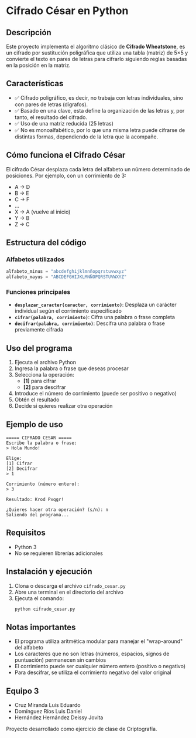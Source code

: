 # Cifrado César en Python

## Descripción

Este proyecto implementa el algoritmo clásico de **Cifrado Wheatstone**, es un cifrado por sustitución poligráfica que utiliza una tabla (matriz) de 5×5 y convierte el texto en pares de letras para cifrarlo siguiendo reglas basadas en la posición en la matriz.

## Características

- ✅ Cifrado poligráfico, es decir, no trabaja con letras individuales, sino con pares de letras (dígrafos).
- ✅ Basado en una clave, esta define la organización de las letras y, por tanto, el resultado del cifrado.
- ✅ Uso de una matriz reducida (25 letras)
- ✅ No es monoalfabético, por lo que una misma letra puede cifrarse de distintas formas, dependiendo de la letra que la acompañe.


## Cómo funciona el Cifrado César

El cifrado César desplaza cada letra del alfabeto un número determinado de posiciones. Por ejemplo, con un corrimiento de 3:

- A → D
- B → E  
- C → F
- ...
- X → A (vuelve al inicio)
- Y → B
- Z → C

## Estructura del código

### Alfabetos utilizados
```python
alfabeto_minus = "abcdefghijklmnñopqrstuvwxyz"
alfabeto_mayus = "ABCDEFGHIJKLMNÑOPQRSTUVWXYZ"
```

### Funciones principales

- **`desplazar_caracter(caracter, corrimiento)`**: Desplaza un carácter individual según el corrimiento especificado
- **`cifrar(palabra, corrimiento)`**: Cifra una palabra o frase completa
- **`decifrar(palabra, corrimiento)`**: Descifra una palabra o frase previamente cifrada

## Uso del programa

1. Ejecuta el archivo Python
2. Ingresa la palabra o frase que deseas procesar
3. Selecciona la operación:
   - **[1]** para cifrar
   - **[2]** para descifrar
4. Introduce el número de corrimiento (puede ser positivo o negativo)
5. Obtén el resultado
6. Decide si quieres realizar otra operación

## Ejemplo de uso

```
===== CIFRADO CESAR =====
Escribe la palabra o frase:
> Hola Mundo!

Elige:
[1] Cifrar
[2] Decifrar
> 1

Corrimiento (número entero):
> 3

Resultado: Krod Pxqgr!

¿Quieres hacer otra operación? (s/n): n
Saliendo del programa...
```

## Requisitos

- Python 3
- No se requieren librerías adicionales

## Instalación y ejecución

1. Clona o descarga el archivo `cifrado_cesar.py`
2. Abre una terminal en el directorio del archivo
3. Ejecuta el comando:
   ```bash
   python cifrado_cesar.py
   ```

## Notas importantes

- El programa utiliza aritmética modular para manejar el "wrap-around" del alfabeto
- Los caracteres que no son letras (números, espacios, signos de puntuación) permanecen sin cambios
- El corrimiento puede ser cualquier número entero (positivo o negativo)
- Para descifrar, se utiliza el corrimiento negativo del valor original


## Equipo 3
- Cruz Miranda Luis Eduardo
- Domínguez Ríos Luis Daniel
- Hernández Hernández Deissy Jovita

Proyecto desarrollado como ejercicio de clase de Criptografía.
